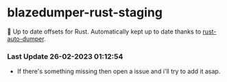 # blazedumper-rust-staging

🚀 Up to date offsets for Rust. Automatically kept up to date thanks to [rust-auto-dumper](https://github.com/Akandesh/rust-auto-dumper).


### Last Update 26-02-2023 01:12:54
- If there's something missing then open a issue and i'll try to add it asap.